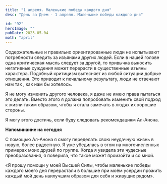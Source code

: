 ```yaml
---
title: "1 апреля. Маленькие победы каждого дня"
desc: "День за Днем - 1 апреля. Маленькие победы каждого дня"

id: "92"
heroImage: ""
pubDate: 2023-05-04
moth: "april"
---
```


Содержательные и правильно ориентированные люди не испытывают потребности
следить за изъянами других людей. Если в нашей голове одна критическая мысль
следует за другой, то привычка выносить негативные суждения может перерасти в
существенные изъяны характера. Подобный критицизм вытесняет из любой ситуации
добрые отношения. Это приводит к печальному результату, люди не отвечают нам
так , как нам бы хотелось.

Я не могу изменить другого человека, я даже не имею права пытаться это делать.
Вместо этого я должна попробовать изменить свой подход к жизни таким образом,
чтобы я стала замечать в людях их хорошие стороны.

Я могу этого достичь, если буду следовать рекомендациям Ал-Анона.

**Напоминание на сегодня**

С помощью Ал-Анона я смогу переделать свою неудачную жизнь в новую, более
радостную. Я уже убедилась в этом на многочисленных примерах моих друзей по
группе. Когда я увидела эти чудесные преобразования, я поверила, что такое
может произойти и со мной.

«Я прошу помощи у моей Высшей Силы, чтобы маленькие победы каждого моего дня
перерастали в большие при моём усердии прожить каждый мой день наилучшим
образом для себя и живущих рядом».
